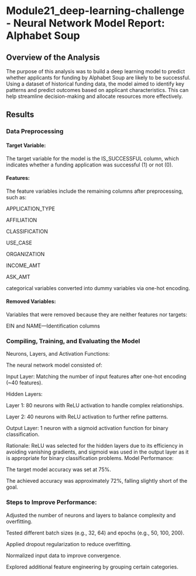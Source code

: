 # Module21_deep-learning-challenge - Neural Network Model Report: Alphabet Soup

## Overview of the Analysis

The purpose of this analysis was to build a deep learning model to predict whether applicants for funding by Alphabet Soup 
are likely to be successful. Using a dataset of historical funding data, the model aimed to identify key patterns and 
predict outcomes based on applicant characteristics. This can help streamline decision-making and allocate 
resources more effectively.

## Results

### Data Preprocessing

#### Target Variable:

The target variable for the model is the IS_SUCCESSFUL column, which indicates whether a funding application was successful (1) or not (0).

#### Features:

The feature variables include the remaining columns after preprocessing, such as:

APPLICATION_TYPE

AFFILIATION

CLASSIFICATION

USE_CASE

ORGANIZATION

INCOME_AMT

ASK_AMT

categorical variables converted into dummy variables via one-hot encoding.

#### Removed Variables:

Variables that were removed because they are neither features nor targets:

EIN and NAME—Identification columns

### Compiling, Training, and Evaluating the Model

Neurons, Layers, and Activation Functions:

The neural network model consisted of:

Input Layer: Matching the number of input features after one-hot encoding (~40 features).

Hidden Layers:

Layer 1: 80 neurons with ReLU activation to handle complex relationships.

Layer 2: 40 neurons with ReLU activation to further refine patterns.

Output Layer: 1 neuron with a sigmoid activation function for binary classification.

Rationale: ReLU was selected for the hidden layers due to its efficiency in avoiding vanishing gradients, 
and sigmoid was used in the output layer as it is appropriate for binary classification problems.
Model Performance:

The target model accuracy was set at 75%.

The achieved accuracy was approximately 72%, falling slightly short of the goal.


### Steps to Improve Performance:

Adjusted the number of neurons and layers to balance complexity and overfitting.

Tested different batch sizes (e.g., 32, 64) and epochs (e.g., 50, 100, 200).

Applied dropout regularization to reduce overfitting.

Normalized input data to improve convergence.

Explored additional feature engineering by grouping certain categories.

